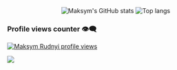 <div align="center">
<img alt="Maksym's GitHub stats" src="https://github-readme-stats.vercel.app/api?username=pedramvdl31&show_icons=true&theme=transparent"/>
<img alt="Top langs" src="https://github-readme-stats.vercel.app/api/top-langs/?username=pedramvdl31&layout=compact&&langs_count=8"/>
</div>


### Profile views counter 👁️‍🗨️
[![Maksym Rudnyi profile views](https://u8views.com/api/v1/github/profiles/7869344/views/day-week-month-total-count.svg)](https://u8views.com/github/pedramvdl31)

![](https://komarev.com/ghpvc/?pedramvdl31)
